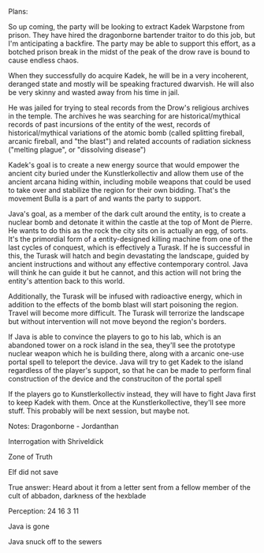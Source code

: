 Plans:

So up coming, the party will be looking to extract Kadek Warpstone from prison. They have hired the dragonborne bartender traitor to do this job, but I'm anticipating a backfire. The party may be able to support this effort, as a botched prison break in the midst of the peak of the drow rave is bound to cause endless chaos.

When they successfully do acquire Kadek, he will be in a very incoherent, deranged state and mostly will be speaking fractured dwarvish. He will also be very skinny and wasted away from his time in jail.

He was jailed for trying to steal records from the Drow's religious archives in the temple. The archives he was searching for are historical/mythical records of past incursions of the entity of the west, records of historical/mythical variations of the atomic bomb (called splitting fireball, arcanic fireball, and "the blast") and related accounts of radiation sickness ("melting plague", or "dissolving disease")

Kadek's goal is to create a new energy source that would empower the ancient city buried under the Kunstlerkollectiv and allow them use of the ancient arcana hiding within, including mobile weapons that could be used to take over and stabilize the region for their own bidding. That's the movement Bulla is a part of and wants the party to support.

Java's goal, as a member of the dark cult around the entity, is to create a nuclear bomb and detonate it within the castle at the top of Mont de Pierre. He wants to do this as the rock the city sits on is actually an egg, of sorts. It's the primordial form of a entity-designed killing machine from one of the last cycles of conquest, which is effectively a Turask. If he is successful in this, the Turask will hatch and begin devastating the landscape, guided by ancient instructions and without any effective contemporary control. Java will think he can guide it but he cannot, and this action will not bring the entity's attention back to this world.

Additionally, the Turask will be infused with radioactive energy, which in addition to the effects of the bomb blast will start poisoning the region. Travel will become more difficult. The Turask will terrorize the landscape but without intervention will not move beyond the region's borders.

If Java is able to convince the players to go to his lab, which is an abandoned tower on a rock island in the sea, they'll see the prototype nuclear weapon which he is building there, along with a arcanic one-use portal spell to teleport the device. Java will try to get Kadek to the island regardless of the player's support, so that he can be made to perform final construction of the device and the construciton of the portal spell

If the players go to Kunstlerkollectiv instead, they will have to fight Java first to keep Kadek with them. Once at the Kunstlerkollective, they'll see more stuff. This probably will be next session, but maybe not.

Notes:
Dragonborne - Jordanthan

Interrogation with Shriveldick

Zone of Truth

Elf did not save

True answer: Heard about it from a letter sent from a fellow member of the cult of abbadon, darkness of the hexblade

Perception:
24
16
3
11

Java is gone

Java snuck off to the sewers

